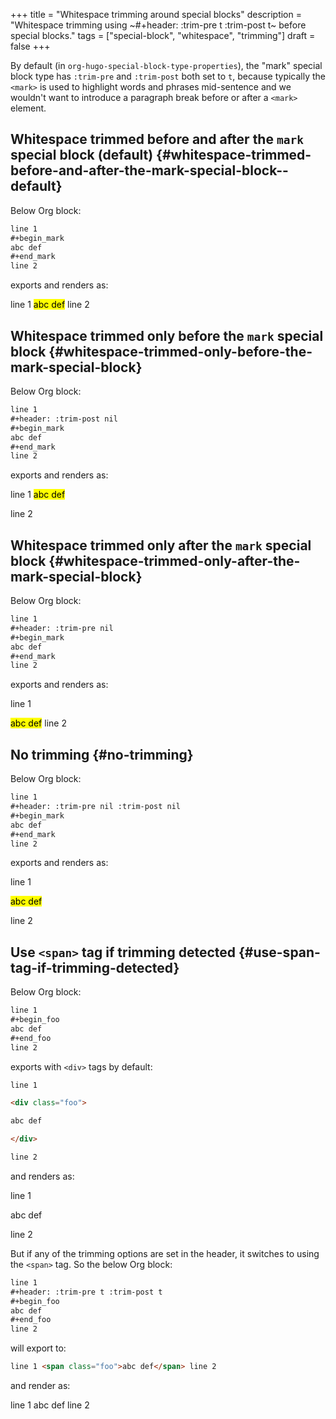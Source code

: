 +++
title = "Whitespace trimming around special blocks"
description = "Whitespace trimming using ~#+header: :trim-pre t :trim-post t~ before special blocks."
tags = ["special-block", "whitespace", "trimming"]
draft = false
+++

By default (in `org-hugo-special-block-type-properties`), the "mark"
special block type has `:trim-pre` and `:trim-post` both set to `t`,
because typically the `<mark>` is used to highlight words and phrases
mid-sentence and we wouldn't want to introduce a paragraph break
before or after a `<mark>` element.


## Whitespace trimmed before and after the `mark` special block (default) {#whitespace-trimmed-before-and-after-the-mark-special-block--default}

Below Org block:

```org
line 1
#+begin_mark
abc def
#+end_mark
line 2
```

exports and renders as:

line 1
<mark>abc def</mark> line 2


## Whitespace trimmed only before the `mark` special block {#whitespace-trimmed-only-before-the-mark-special-block}

Below Org block:

```org
line 1
#+header: :trim-post nil
#+begin_mark
abc def
#+end_mark
line 2
```

exports and renders as:

line 1
<mark>abc def</mark>

line 2


## Whitespace trimmed only after the `mark` special block {#whitespace-trimmed-only-after-the-mark-special-block}

Below Org block:

```org
line 1
#+header: :trim-pre nil
#+begin_mark
abc def
#+end_mark
line 2
```

exports and renders as:

line 1

<mark>abc def</mark> line 2


## No trimming {#no-trimming}

Below Org block:

```org
line 1
#+header: :trim-pre nil :trim-post nil
#+begin_mark
abc def
#+end_mark
line 2
```

exports and renders as:

line 1

<mark>abc def</mark>

line 2


## Use `<span>` tag if trimming detected {#use-span-tag-if-trimming-detected}

Below Org block:

```org
line 1
#+begin_foo
abc def
#+end_foo
line 2
```

exports with `<div>` tags by default:

```html { linenos=table, linenostart=1 }
line 1

<div class="foo">

abc def

</div>

line 2
```

and renders as:

line 1

<div class="foo">

abc def

</div>

line 2

But if any of the trimming options are set in the header, it switches
to using the `<span>` tag. So the below Org block:

```org
line 1
#+header: :trim-pre t :trim-post t
#+begin_foo
abc def
#+end_foo
line 2
```

will export to:

```html { linenos=table, linenostart=1 }
line 1 <span class="foo">abc def</span> line 2
```

and render as:

line 1
<span class="foo">abc def</span> line 2
